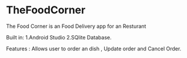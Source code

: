 # TheFoodCorner
The Food Corner is an Food Delivery app for an Resturant

Built in:
1.Android Studio
2.SQlite Database.


Features : Allows user to order an dish , Update order and Cancel Order.
